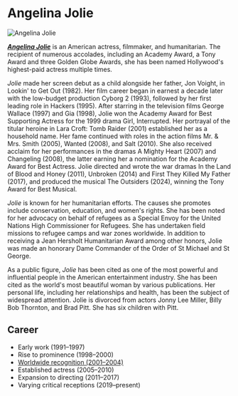 # Angelina Jolie

![Angelina Jolie](https://upload.wikimedia.org/wikipedia/commons/thumb/1/12/Angelina_Jolie-643531_%28cropped%29.jpg/330px-Angelina_Jolie-643531_%28cropped%29.jpg)

[_**Angelina Jolie**_](https://en.wikipedia.org/wiki/Angelina_Jolie) is an American actress, filmmaker, and humanitarian. The recipient of numerous accolades, including an Academy Award, a Tony Award and three Golden Globe Awards, she has been named Hollywood's highest-paid actress multiple times.

_Jolie_ made her screen debut as a child alongside her father, Jon Voight, in Lookin' to Get Out (1982). Her film career began in earnest a decade later with the low-budget production Cyborg 2 (1993), followed by her first leading role in Hackers (1995). After starring in the television films George Wallace (1997) and Gia (1998), Jolie won the Academy Award for Best Supporting Actress for the 1999 drama Girl, Interrupted. Her portrayal of the titular heroine in Lara Croft: Tomb Raider (2001) established her as a household name. Her fame continued with roles in the action films Mr. & Mrs. Smith (2005), Wanted (2008), and Salt (2010). She also received acclaim for her performances in the dramas A Mighty Heart (2007) and Changeling (2008), the latter earning her a nomination for the Academy Award for Best Actress. Jolie directed and wrote the war dramas In the Land of Blood and Honey (2011), Unbroken (2014) and First They Killed My Father (2017), and produced the musical The Outsiders (2024), winning the Tony Award for Best Musical.

_Jolie_ is known for her humanitarian efforts. The causes she promotes include conservation, education, and women's rights. She has been noted for her advocacy on behalf of refugees as a Special Envoy for the United Nations High Commissioner for Refugees. She has undertaken field missions to refugee camps and war zones worldwide. In addition to receiving a Jean Hersholt Humanitarian Award among other honors, Jolie was made an honorary Dame Commander of the Order of St Michael and St George.

As a public figure, _Jolie_ has been cited as one of the most powerful and influential people in the American entertainment industry. She has been cited as the world's most beautiful woman by various publications. Her personal life, including her relationships and health, has been the subject of widespread attention. Jolie is divorced from actors Jonny Lee Miller, Billy Bob Thornton, and Brad Pitt. She has six children with Pitt.

## Career
* Early work (1991–1997)
* Rise to prominence (1998–2000)
* [Worldwide recognition (2001–2004)](https://en.wikipedia.org/wiki/Angelina_Jolie#Worldwide_recognition_(2001%E2%80%932004))
* Established actress (2005–2010)
* Expansion to directing (2011–2017)
* Varying critical receptions (2019–present)

